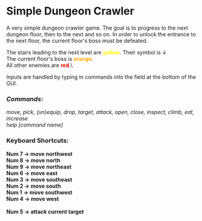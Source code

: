 # Simple Dungeon Crawler

A very simple dungeon crawler game. The goal is to progress to the next dungeon floor, then to the next and so on. In order to unlock the entrance to the next floor, the current floor's boss must be defeated.

The stairs leading to the next level are **<span style="color:yellow">yellow</span>**. Their symbol is ↓\
The current floor's boss is **<span style="color:orange">orange</span>**.\
All other enemies are **<span style="color:red">red</span>**.\

Inputs are handled by typing in commands into the field at the bottom of the GUI.
### ***Commands:***
*move, pick, (un)equip, drop, target, attack, open, close, inspect, climb, eat, increase*\
*help [command name]*


### **Keyboard Shortcuts:**
**Num 7 -> move northwest**\
**Num 8 -> move north**\
**Num 9 -> move northeast**\
**Num 6 -> move east**\
**Num 3 -> move southeast**\
**Num 2 -> move south**\
**Num 1 -> move southwest**\
**Num 4 -> move west**\
\
**Num 5 -> attack current target**